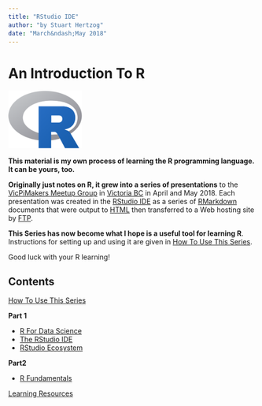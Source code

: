 ```yaml
---
title: "RStudio IDE"
author: "by Stuart Hertzog"
date: "March&ndash;May 2018"
---
```


# An Introduction To R
 
<img src="images/Rlogo.png" width="150" />

**This material is my own process of learning the R programming language. It can be yours, too.**

**Originally just notes on R, it grew into a series of presentations** to the [VicPiMakers Meetup Group](https://www.meetup.com/Victoria-Raspberry-PiMakers-And-Others/) in [Victoria BC](https://www.tourismvictoria.com/) in April and May 2018. Each presentation was created in the [RStudio IDE](https://www.rstudio.com/) as a series of [RMarkdown](http://rmarkdown.rstudio.com/) documents that were output to [HTML](https://en.wikipedia.org/wiki/HTML) then transferred to a Web hosting site by [FTP](https://en.wikipedia.org/wiki/File_Transfer_Protocol).

**This Series has now become what I hope is a useful tool for learning R**. Instructions for setting up and using it are given in [How To Use This Series](http://r.stuzog.com/How.html).

Good luck with your R learning!

## Contents

[How To Use This Series](http://r.stuzog.com/How.html)

**Part 1**

* [R For Data Science](http://r.stuzog.com/Part1_R_Data_Science.html)
* [The RStudio IDE](http://r.stuzog.com/RStudio.html)
* [RStudio Ecosystem](http://r.stuzog.com/RStudio_Ecosystem.html)

**Part2**

* [R Fundamentals](http://r.stuzog.com/Part2_R_Programming.html)

[Learning Resources](http://r.stuzog.com/R_Learning_Resources.html)

